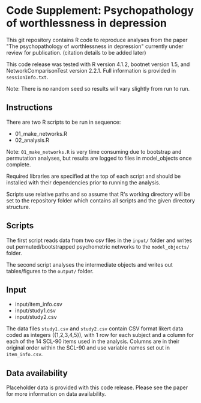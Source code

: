 
# Code Supplement: Psychopathology of worthlessness in depression

This git repository contains R code to reproduce analyses from the paper "The psychopathology of worthlessness in depression" currently under review for publication. (citation details to be added later)

This code release was tested with R version 4.1.2, bootnet version 1.5, and NetworkComparisonTest version 2.2.1. Full information is provided in `sessionInfo.txt`.

Note: There is no random seed so results will vary slightly from run to run.

## Instructions

There are two R scripts to be run in sequence:

* 01_make_networks.R
* 02_analysis.R

Note: `01_make_networks.R` is very time consuming due to bootstrap and permutation analyses, but results are logged to files in model_objects once complete.

Required libraries are specified at the top of each script and should be installed with their dependencies prior to running the analysis.

Scripts use relative paths and so assume that R's working directory will be set to the repository folder which contains all scripts and the given directory structure.

## Scripts
The first script reads data from two csv files in the `input/` folder and writes out 
permuted/bootstrapped psychometric networks to the `model_objects/` folder.

The second script analyses the intermediate objects and writes out tables/figures to the `output/` folder.

## Input

* input/item_info.csv
* input/study1.csv
* input/study2.csv

The data files `study1.csv` and `study2.csv` contain CSV format likert data coded as integers (\{1,2,3,4,5\}), with 1 row for each subject and a column for each of the 14 SCL-90 items used in the analysis. Columns are in their original order within the SCL-90 and use variable names set out in `item_info.csv`.

## Data availability
Placeholder data is provided with this code release. Please see the paper for more information on data availability.
